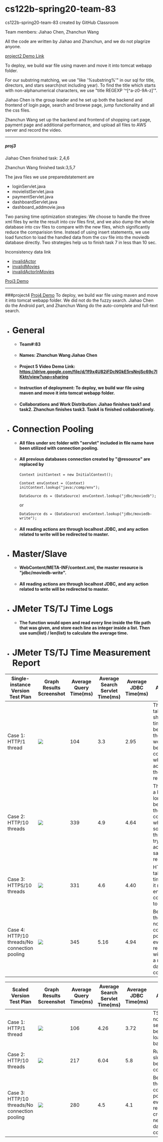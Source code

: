 # cs122b-spring20-team-83
cs122b-spring20-team-83 created by GitHub Classroom

Team members: Jiahao Chen, Zhanchun Wang

All the code are written by Jiahao and Zhanchun, and we do not plagrize anyone.

[project2 Demo Link](https://youtu.be/AygIk06IT54)

To deploy, we build war file using maven and move it into tomcat webapp folder.

For our substring matching, we use "like '%substring%'" in our sql for title, directors, and stars search(not including year). To find the title which starts with non-alphanumerical characters, we use "title REGEXP '^[^a-z0-9A-z]'". 

Jiahao Chen is the group leader and he set up both the backend and frontend of login page, search and browse page, jump functionality and all the css files.

Zhanchun Wang set up the backend and frontend of shopping cart page, payment page and additional performance, and upload all files to AWS server and record the video.

---
##### proj3

Jiahao Chen finished task: 2,4,6

Zhanchun Wang finished task:3,5,7

The java files we use preparedstatement are
- loginServlet.java
- movielistServlet.java
- paymentServlet.java
- dashboardServlet.java
- dashboard_addmovie.java


Two parsing time optimization strategies: 
    We choose to handle the three xml files by write the result into csv files first, and we also dump the whole database into csv files to compare with the new files, which significantly reduce the comparision time.
    Instead of using insert statements, we use load function to load the handled data from the csv file into the moviedb database directly.
    Two strategies help us to finish task 7 in less than 10 sec.

Inconsistency data link
 - [invalidActor](https://drive.google.com/file/d/14jmUJ3Pr7Ynuuy-UsEPnP6d5o3709UJN/view?usp=sharing)
 - [invalidMovies](https://drive.google.com/file/d/1rXUE2gIJM_N8QAqGaNlhZt2Yi85zt4IN/view?usp=sharing)
 - [invalidActorInMovies](https://drive.google.com/file/d/1Cb5U937FnCoTldKsYJDhY4LqvoeET1rs/view?usp=sharing)
    
[Proj3 Demo](https://youtu.be/GnJDAwiT1qw)   

---
###project4
[Proj4 Demo](https://youtu.be/0Ihs7emfHQ8)
To deploy, we build war file using maven and move it into tomcat webapp folder.
We did not do the fuzzy search.
Jiahao Chen do the Android part, and Zhanchun Wang do the auto-complete and full-text search.



- # General
    - #### Team#:83
    
    - #### Names: Zhanchun Wang     Jiahao  Chen
    
    - #### Project 5 Video Demo Link: https://drive.google.com/file/d/1f9x4U82iFDcNGkE5rsNnjSc69c7IKktr/view?usp=sharing

    - #### Instruction of deployment: To deploy, we build war file using maven and move it into tomcat webapp folder.

    - #### Collaborations and Work Distribution: Jiahao finishes task1 and task2. Zhanchun finishes task3. Task4 is finished collaboratively.


- # Connection Pooling
    - #### All files under src folder with "servlet" included in file name have been utilized with connection pooling.
    
    - #### All previous databases connection created by "@resource" are replaced by 
      `Context initContext = new InitialContext();            `
    
      `Context envContext = (Context) initContext.lookup("java:/comp/env");`
    
      
    
      `DataSource ds = (DataSource) envContext.lookup("jdbc/moviedb");`
    
      or
    
      `DataSource ds = (DataSource) envContext.lookup("jdbc/moviedb-write");`
    
    - #### All reading actions are through localhost JDBC, and any action related to write will be redirected to master.
    
- # Master/Slave
    - #### WebContent/META-INF/context.xml, the master resource is "jdbc/moviedb-write".

    - #### All reading actions are through localhost JDBC, and any action related to write will be redirected to master.
    
- # JMeter TS/TJ Time Logs
    - #### The function would open and read every line inside the file path that was given, and store each line as integer inside a list. Then use sum(list) / len(list) to calculate the average time.


- #  JMeter TS/TJ Time Measurement Report

| **Single-instance Version Test Plan**         | **Graph Results Screenshot** | **Average Query Time(ms)** | **Average Search Servlet Time(ms)** | **Average JDBC Time(ms)** | **Analysis**                                                 |
| --------------------------------------------- | ---------------------------- | -------------------------- | ----------------------------------- | ------------------------- | ------------------------------------------------------------ |
| Case 1: HTTP/1 thread                         | ![](https://github.com/UCI-Chenli-teaching/cs122b-spring20-team-83/blob/master/p5/imgs/Screenshot%20from%202020-06-05%2019-38-43.png)   | 104                        | 3.3                                 | 2.95                      | This one takes shorter time because there would not be congestion when accessing the same resource. |
| Case 2: HTTP/10 threads                       | ![](https://github.com/UCI-Chenli-teaching/cs122b-spring20-team-83/blob/master/p5/imgs/Screenshot%20from%202020-06-05%2019-46-30.png)   | 339                        | 4.9                                 | 4.64                      | This takes a little longer because there is congestion when some threads trying to access the same resource. |
| Case 3: HTTPS/10 threads                      | ![](https://github.com/UCI-Chenli-teaching/cs122b-spring20-team-83/blob/master/p5/imgs/Screenshot%20from%202020-06-05%2020-05-08.png)   | 331                        | 4.6                                 | 4.40                      | HTTPS takes more time since it needs encryption compared to HTTP |
| Case 4: HTTP/10 threads/No connection pooling | ![](https://github.com/UCI-Chenli-teaching/cs122b-spring20-team-83/blob/master/p5/imgs/Screenshot%20from%202020-06-05%2023-28-06.png)   | 345                        | 5.16                                | 4.94                      | Because there is not connection pooling, every request will create a new database connection|

| **Scaled Version Test Plan**                  | **Graph Results Screenshot** | **Average Query Time(ms)** | **Average Search Servlet Time(ms)** | **Average JDBC Time(ms)** | **Analysis**                                           |
| --------------------------------------------- | ---------------------------- | -------------------------- | ----------------------------------- | ------------------------- | ------------------------------------------------------ |
| Case 1: HTTP/1 thread                         | ![](https://github.com/UCI-Chenli-teaching/cs122b-spring20-team-83/blob/master/p5/imgs/Screenshot%20from%202020-06-05%2021-03-48.png)   | 106                       | 4.26                                 | 3.72                       | TS and TJ now are separated because of load balancing. |
| Case 2: HTTP/10 threads                       | ![](https://github.com/UCI-Chenli-teaching/cs122b-spring20-team-83/blob/master/p5/imgs/Screenshot%20from%202020-06-05%2021-17-34.png)   | 217                       | 6.04                                 | 5.8                        | Runs slower because of congestion.                     |
| Case 3: HTTP/10 threads/No connection pooling | ![](https://github.com/UCI-Chenli-teaching/cs122b-spring20-team-83/blob/master/p5/imgs/Screenshot%20from%202020-06-05%2023-40-14.png)   | 280                       | 4.5                                  | 4.1                        | Because there is not connection pooling, every request will create a new database connection|
